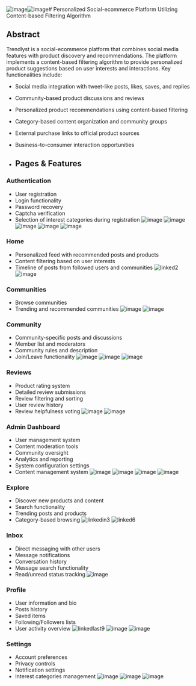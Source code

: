 ![image](https://github.com/user-attachments/assets/83462318-40d2-4937-bbaf-9b2adac6e88e)![image](https://github.com/user-attachments/assets/a937b656-f0ab-4b1b-9ac0-f65d46a1c555)# Personalized Social-ecommerce Platform Utilizing Content-based Filtering Algorithm

## Abstract

Trendlyst is a social-ecommerce platform that combines social media features with product discovery and recommendations. The platform implements a content-based filtering algorithm to provide personalized product suggestions based on user interests and interactions. Key functionalities include:

- Social media integration with tweet-like posts, likes, saves, and replies
- Community-based product discussions and reviews
- Personalized product recommendations using content-based filtering
- Category-based content organization and community groups
- External purchase links to official product sources
- Business-to-consumer interaction opportunities
  
- ## Pages & Features

### Authentication
- User registration
- Login functionality
- Password recovery
- Captcha verification
- Selection of interest categories during registration
![image](https://github.com/user-attachments/assets/e724fc14-e94b-4863-b90c-9f1d52bdfb9e)
![image](https://github.com/user-attachments/assets/bcef0bb2-717a-48ec-8c55-92eee41f3566)
![image](https://github.com/user-attachments/assets/d5ce7ce3-308c-4de9-b9d6-a22246f24af2)
![image](https://github.com/user-attachments/assets/1f167bb0-4a13-4e29-9a76-2c1debb6b42b)
![image](https://github.com/user-attachments/assets/22dd7c85-f1fb-45e2-84ae-dede904411dd)


### Home
- Personalized feed with recommended posts and products
- Content filtering based on user interests
- Timeline of posts from followed users and communities
![linked2](https://github.com/user-attachments/assets/d4c62572-b199-442c-8804-2310514c43fe)
![image](https://github.com/user-attachments/assets/cecd402c-342f-464a-bf36-39b4ac27e0a5)

### Communities 
- Browse communities 
- Trending and recommended communities
![image](https://github.com/user-attachments/assets/cbc0af5b-a857-4483-9caf-fe5d4b7759fd)
![image](https://github.com/user-attachments/assets/ab0981b6-bcc0-4c93-b286-ab08e79c8d37)


### Community
- Community-specific posts and discussions
- Member list and moderators
- Community rules and description
- Join/Leave functionality
  ![image](https://github.com/user-attachments/assets/3de67672-c646-4533-a164-ee0172da665f)
  ![image](https://github.com/user-attachments/assets/d8bc1638-226b-4c99-a7d5-1bfe0a081e2c)
  ![image](https://github.com/user-attachments/assets/ef98b0c6-fd1b-432c-bd11-008c18255c14)

### Reviews
- Product rating system
- Detailed review submissions
- Review filtering and sorting
- User review history
- Review helpfulness voting
  ![image](https://github.com/user-attachments/assets/51660ea4-4bea-4f9b-8641-eb88ae9b620c)
  ![image](https://github.com/user-attachments/assets/067ea483-ba90-4362-82fe-a07cdeb3d034)
  
### Admin Dashboard
- User management system
- Content moderation tools
- Community oversight
- Analytics and reporting
- System configuration settings
- Content management system
![image](https://github.com/user-attachments/assets/d63f13f1-b713-4189-9709-72ac49984bdd)
![image](https://github.com/user-attachments/assets/e9193172-ed92-47c9-a887-2710e1ebf806)
![image](https://github.com/user-attachments/assets/f892247e-912e-4e90-95c9-269a93d9cd6a)
![image](https://github.com/user-attachments/assets/524ea206-4d0a-4b67-93fd-e63486fd6c2c)


### Explore
- Discover new products and content
- Search functionality
- Trending posts and products
- Category-based browsing
  ![linkedin3](https://github.com/user-attachments/assets/99f4d934-2516-4a29-81fc-b8d01aa86734)
  ![linked6](https://github.com/user-attachments/assets/52d8beb2-b69b-4891-8521-902bc357569e)

### Inbox
- Direct messaging with other users
- Message notifications
- Conversation history
- Message search functionality
- Read/unread status tracking
  ![image](https://github.com/user-attachments/assets/e7dbb476-6050-46df-a871-75564265fbc6)


### Profile
- User information and bio
- Posts history
- Saved items
- Following/Followers lists
- User activity overview
![linkedlast9](https://github.com/user-attachments/assets/72bd5eb9-945f-4f2c-8ec5-2d113d88d37a)
![image](https://github.com/user-attachments/assets/b872fba6-57a0-4520-9cb0-2929c6aad8ca)
![image](https://github.com/user-attachments/assets/a8855f5a-2e8f-4588-bc46-dde2893ccd7d)

### Settings
- Account preferences
- Privacy controls
- Notification settings
- Interest categories management
  ![image](https://github.com/user-attachments/assets/fae5275f-a1a7-4acf-a1d3-87a0dd4f72e6)
  ![image](https://github.com/user-attachments/assets/1a58d4f4-c553-425a-a13e-a293e057f772)
  ![image](https://github.com/user-attachments/assets/d1b68557-f10f-4949-a887-42d5df3139e0)


